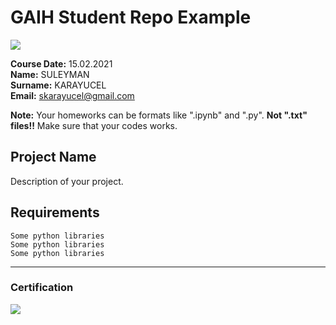 # GAIH Student Repo Example
![](img/logo.png)

**Course Date:** 15.02.2021  
**Name:** SULEYMAN  
**Surname:** KARAYUCEL  
**Email:** skarayucel@gmail.com  

**Note:** Your homeworks can be formats like ".ipynb" and ".py". **Not ".txt" files!!** Make sure that your codes works.  

## Project Name
Description of your project.

## Requirements
```
Some python libraries
Some python libraries
Some python libraries
```
---

### Certification
![](img/certificate_ex.png)

